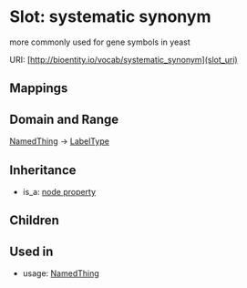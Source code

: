 # Slot: systematic synonym


more commonly used for gene symbols in yeast

URI: [http://bioentity.io/vocab/systematic_synonym](slot_uri)
## Mappings

## Domain and Range

[NamedThing](NamedThing.md) -> [LabelType](LabelType.md)
## Inheritance

 *  is_a: [node property](node_property.md)
## Children

## Used in

 *  usage: [NamedThing](NamedThing.md)
